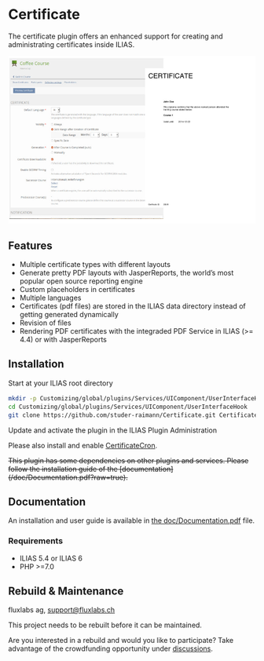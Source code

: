 # Certificate

The certificate plugin offers an enhanced support for creating and administrating certificates inside ILIAS.

![001](doc/images/certificate_plugin_preview.jpg)

## Features

* Multiple certificate types with different layouts
* Generate pretty PDF layouts with JasperReports, the world’s most popular open source reporting engine
* Custom placeholders in certificates
* Multiple languages
* Certificates (pdf files) are stored in the ILIAS data directory instead of getting generated dynamically
* Revision of files
* Rendering PDF certificates with the integraded PDF Service in ILIAS (>= 4.4) or with JasperReports

## Installation
Start at your ILIAS root directory
```bash
mkdir -p Customizing/global/plugins/Services/UIComponent/UserInterfaceHook
cd Customizing/global/plugins/Services/UIComponent/UserInterfaceHook
git clone https://github.com/studer-raimann/Certificate.git Certificate
```
Update and activate the plugin in the ILIAS Plugin Administration

Please also install and enable [CertificateCron](https://github.com/studer-raimann/CertificateCron).

<del>
This plugin has some dependencies on other plugins and services. 
Please follow the installation guide of the [documentation](/doc/Documentation.pdf?raw=true).
</del>

## Documentation

An installation and user guide is available in [the doc/Documentation.pdf](/doc/Documentation.pdf?raw=true) file.

### Requirements
* ILIAS 5.4 or ILIAS 6
* PHP >=7.0

## Rebuild & Maintenance

fluxlabs ag, support@fluxlabs.ch

This project needs to be rebuilt before it can be maintained.

Are you interested in a rebuild and would you like to participate?
Take advantage of the crowdfunding opportunity under [discussions](https://github.com/fluxapps/Certificate/discussions/17).
